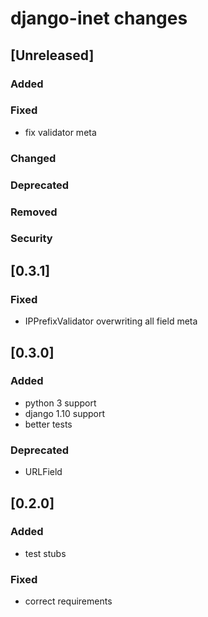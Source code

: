 
# django-inet changes

## [Unreleased]
### Added
### Fixed
- fix validator meta

### Changed
### Deprecated
### Removed
### Security


## [0.3.1]
### Fixed
- IPPrefixValidator overwriting all field meta


## [0.3.0]
### Added
- python 3 support
- django 1.10 support
- better tests

### Deprecated
- URLField


## [0.2.0]
### Added
- test stubs

### Fixed
- correct requirements


